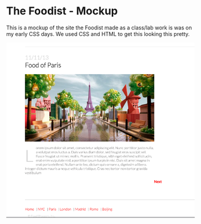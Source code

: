 # The Foodist - Mockup

This is a mockup of the site the Foodist made as a class/lab work is was on my early CSS days. We used CSS and HTML to get this looking this pretty. 

![banner](img/foodblog2.png)